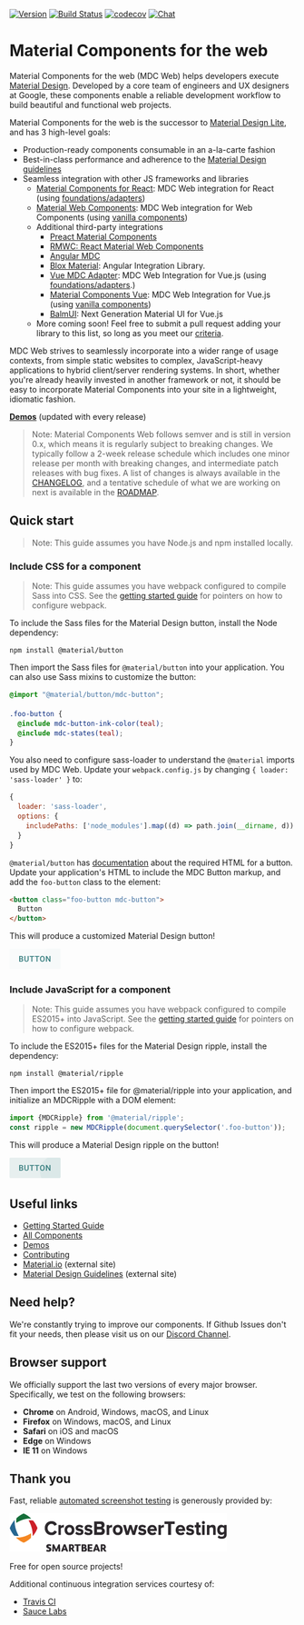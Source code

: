 [![Version](https://img.shields.io/npm/v/material-components-web.svg)](https://www.npmjs.com/package/material-components-web)
[![Build Status](https://travis-ci.com/material-components/material-components-web.svg?branch=master)](https://travis-ci.com/material-components/material-components-web/)
[![codecov](https://codecov.io/gh/material-components/material-components-web/branch/master/graph/badge.svg)](https://codecov.io/gh/material-components/material-components-web)
[![Chat](https://img.shields.io/discord/259087343246508035.svg)](https://discord.gg/material-components)

# Material Components for the web

Material Components for the web (MDC Web) helps developers execute [Material Design](https://www.material.io).
Developed by a core team of engineers and UX designers at Google, these components enable a reliable development workflow to build beautiful and functional web projects.

Material Components for the web is the successor to [Material Design Lite](https://getmdl.io/), and has 3 high-level goals:

- Production-ready components consumable in an a-la-carte fashion
- Best-in-class performance and adherence to the [Material Design guidelines](https://material.io/guidelines)
- Seamless integration with other JS frameworks and libraries
  - [Material Components for React](https://github.com/material-components/material-components-web-react): MDC Web integration for React (using [foundations/adapters](./docs/integrating-into-frameworks.md#the-advanced-approach-using-foundations-and-adapters))
  - [Material Web Components](https://github.com/material-components/material-components-web-components): MDC Web integration for Web Components (using [vanilla components](./docs/integrating-into-frameworks.md#the-simple-approach-wrapping-mdc-web-vanilla-components))
  - Additional third-party integrations
    - [Preact Material Components](https://github.com/prateekbh/preact-material-components)
    - [RMWC: React Material Web Components](https://github.com/jamesmfriedman/rmwc)
    - [Angular MDC](https://github.com/trimox/angular-mdc-web)
    - [Blox Material](https://blox.src.zone/material): Angular Integration Library.
    - [Vue MDC Adapter](https://github.com/stasson/vue-mdc-adapter): MDC Web Integration for Vue.js (using [foundations/adapters](./docs/integrating-into-frameworks.md#the-advanced-approach-using-foundations-and-adapters).)
    - [Material Components Vue](https://github.com/matsp/material-components-vue): MDC Web Integration for Vue.js (using [vanilla components](./docs/integrating-into-frameworks.md#the-simple-approach-wrapping-mdc-web-vanilla-components))
    - [BalmUI](https://material.balmjs.com/): Next Generation Material UI for Vue.js
  - More coming soon! Feel free to submit a pull request adding your library to this list, so long as you meet our [criteria](docs/integrating-into-frameworks.md).

MDC Web strives to seamlessly incorporate into a wider range of usage contexts, from simple static websites to complex, JavaScript-heavy applications to hybrid client/server rendering systems. In short, whether you're already heavily invested in another framework or not, it should be easy to incorporate Material Components into your site in a lightweight, idiomatic fashion.

**[Demos](https://material-components.github.io/material-components-web-catalog)** (updated with every release)

> Note: Material Components Web follows semver and is still in version 0.x, which means it is regularly subject to
> breaking changes. We typically follow a 2-week release schedule which includes one minor release per month with
> breaking changes, and intermediate patch releases with bug fixes.
> A list of changes is always available in the [CHANGELOG](./CHANGELOG.md),
> and a tentative schedule of what we are working on next is available in the [ROADMAP](./ROADMAP.md).

## Quick start

> Note: This guide assumes you have Node.js and npm installed locally.

### Include CSS for a component

> Note: This guide assumes you have webpack configured to compile Sass into CSS. See the [getting started guide](docs/getting-started.md) for pointers on how to configure webpack.

To include the Sass files for the Material Design button, install the Node dependency:

```
npm install @material/button
```

Then import the Sass files for `@material/button` into your application. You can also use Sass mixins to customize the button:

```scss
@import "@material/button/mdc-button";

.foo-button {
  @include mdc-button-ink-color(teal);
  @include mdc-states(teal);
}
```

You also need to configure sass-loader to understand the `@material` imports used by MDC Web. Update your `webpack.config.js` by changing `{ loader: 'sass-loader' }` to:

```js
{
  loader: 'sass-loader',
  options: {
    includePaths: ['node_modules'].map((d) => path.join(__dirname, d))
  }
}
```

`@material/button` has [documentation](packages/mdc-button/README.md) about the required HTML for a button. Update your application's HTML to include the MDC Button markup, and add the `foo-button` class to the element:

```html
<button class="foo-button mdc-button">
  Button
</button>
```

This will produce a customized Material Design button!

<img src="docs/button.png" alt="Button" width="90" height="36">

### Include JavaScript for a component

> Note: This guide assumes you have webpack configured to compile ES2015+ into JavaScript. See the [getting started guide](docs/getting-started.md) for pointers on how to configure webpack.

To include the ES2015+ files for the Material Design ripple, install the dependency:

```
npm install @material/ripple
```

Then import the ES2015+ file for @material/ripple into your application, and initialize an MDCRipple with a DOM element:

```js
import {MDCRipple} from '@material/ripple';
const ripple = new MDCRipple(document.querySelector('.foo-button'));
```

This will produce a Material Design ripple on the button!

<img src="docs/button_with_ripple.png" alt="Button with Ripple" width="90" height="36">

## Useful links

- [Getting Started Guide](docs/getting-started.md)
- [All Components](packages/)
- [Demos](demos/)
- [Contributing](CONTRIBUTING.md)
- [Material.io](https://www.material.io) (external site)
- [Material Design Guidelines](https://material.io/guidelines) (external site)

## Need help?

We're constantly trying to improve our components. If Github Issues don't fit your needs, then please visit us on our [Discord Channel](https://discord.gg/material-components).

## Browser support

We officially support the last two versions of every major browser. Specifically, we test on the following browsers:

- **Chrome** on Android, Windows, macOS, and Linux
- **Firefox** on Windows, macOS, and Linux
- **Safari** on iOS and macOS
- **Edge** on Windows
- **IE 11** on Windows

## Thank you

Fast, reliable [automated screenshot testing](test/screenshot/) is generously provided by:

[![CrossBrowserTesting logo](test/screenshot/static/images/cbt-logo.png)](https://crossbrowsertesting.com/)

Free for open source projects!

Additional continuous integration services courtesy of:

- [Travis CI](https://travis-ci.com/)
- [Sauce Labs](https://saucelabs.com/)
